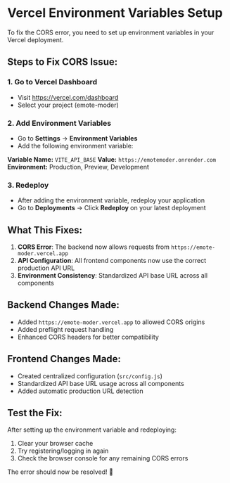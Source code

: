 # Vercel Environment Variables Setup

To fix the CORS error, you need to set up environment variables in your Vercel deployment.

## Steps to Fix CORS Issue:

### 1. Go to Vercel Dashboard
- Visit https://vercel.com/dashboard
- Select your project (emote-moder)

### 2. Add Environment Variables
- Go to **Settings** → **Environment Variables**
- Add the following environment variable:

**Variable Name:** `VITE_API_BASE`
**Value:** `https://emotemoder.onrender.com`
**Environment:** Production, Preview, Development

### 3. Redeploy
- After adding the environment variable, redeploy your application
- Go to **Deployments** → Click **Redeploy** on your latest deployment

## What This Fixes:

1. **CORS Error**: The backend now allows requests from `https://emote-moder.vercel.app`
2. **API Configuration**: All frontend components now use the correct production API URL
3. **Environment Consistency**: Standardized API base URL across all components

## Backend Changes Made:

- Added `https://emote-moder.vercel.app` to allowed CORS origins
- Added preflight request handling
- Enhanced CORS headers for better compatibility

## Frontend Changes Made:

- Created centralized configuration (`src/config.js`)
- Standardized API base URL usage across all components
- Added automatic production URL detection

## Test the Fix:

After setting up the environment variable and redeploying:

1. Clear your browser cache
2. Try registering/logging in again
3. Check the browser console for any remaining CORS errors

The error should now be resolved! 🎉 